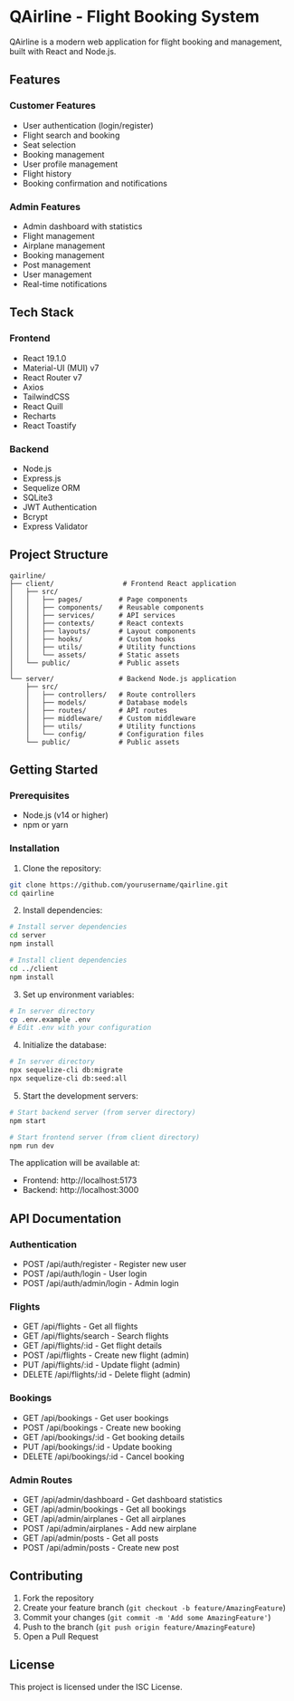 # QAirline - Flight Booking System

QAirline is a modern web application for flight booking and management, built with React and Node.js.

## Features

### Customer Features
- User authentication (login/register)
- Flight search and booking
- Seat selection
- Booking management
- User profile management
- Flight history
- Booking confirmation and notifications

### Admin Features
- Admin dashboard with statistics
- Flight management
- Airplane management
- Booking management
- Post management
- User management
- Real-time notifications

## Tech Stack

### Frontend
- React 19.1.0
- Material-UI (MUI) v7
- React Router v7
- Axios
- TailwindCSS
- React Quill
- Recharts
- React Toastify

### Backend
- Node.js
- Express.js
- Sequelize ORM
- SQLite3
- JWT Authentication
- Bcrypt
- Express Validator

## Project Structure

```
qairline/
├── client/                 # Frontend React application
│   ├── src/
│   │   ├── pages/         # Page components
│   │   ├── components/    # Reusable components
│   │   ├── services/      # API services
│   │   ├── contexts/      # React contexts
│   │   ├── layouts/       # Layout components
│   │   ├── hooks/         # Custom hooks
│   │   ├── utils/         # Utility functions
│   │   └── assets/        # Static assets
│   └── public/            # Public assets
│
└── server/                # Backend Node.js application
    ├── src/
    │   ├── controllers/   # Route controllers
    │   ├── models/        # Database models
    │   ├── routes/        # API routes
    │   ├── middleware/    # Custom middleware
    │   ├── utils/         # Utility functions
    │   └── config/        # Configuration files
    └── public/            # Public assets
```

## Getting Started

### Prerequisites
- Node.js (v14 or higher)
- npm or yarn

### Installation

1. Clone the repository:
```bash
git clone https://github.com/yourusername/qairline.git
cd qairline
```

2. Install dependencies:
```bash
# Install server dependencies
cd server
npm install

# Install client dependencies
cd ../client
npm install
```

3. Set up environment variables:
```bash
# In server directory
cp .env.example .env
# Edit .env with your configuration
```

4. Initialize the database:
```bash
# In server directory
npx sequelize-cli db:migrate
npx sequelize-cli db:seed:all
```

5. Start the development servers:
```bash
# Start backend server (from server directory)
npm start

# Start frontend server (from client directory)
npm run dev
```

The application will be available at:
- Frontend: http://localhost:5173
- Backend: http://localhost:3000

## API Documentation

### Authentication
- POST /api/auth/register - Register new user
- POST /api/auth/login - User login
- POST /api/auth/admin/login - Admin login

### Flights
- GET /api/flights - Get all flights
- GET /api/flights/search - Search flights
- GET /api/flights/:id - Get flight details
- POST /api/flights - Create new flight (admin)
- PUT /api/flights/:id - Update flight (admin)
- DELETE /api/flights/:id - Delete flight (admin)

### Bookings
- GET /api/bookings - Get user bookings
- POST /api/bookings - Create new booking
- GET /api/bookings/:id - Get booking details
- PUT /api/bookings/:id - Update booking
- DELETE /api/bookings/:id - Cancel booking

### Admin Routes
- GET /api/admin/dashboard - Get dashboard statistics
- GET /api/admin/bookings - Get all bookings
- GET /api/admin/airplanes - Get all airplanes
- POST /api/admin/airplanes - Add new airplane
- GET /api/admin/posts - Get all posts
- POST /api/admin/posts - Create new post

## Contributing

1. Fork the repository
2. Create your feature branch (`git checkout -b feature/AmazingFeature`)
3. Commit your changes (`git commit -m 'Add some AmazingFeature'`)
4. Push to the branch (`git push origin feature/AmazingFeature`)
5. Open a Pull Request

## License

This project is licensed under the ISC License.


